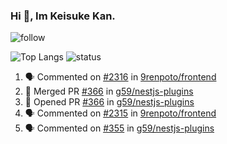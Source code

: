 ### Hi 👋, Im Keisuke Kan.

<!--
**9renpoto/9renpoto** is a ✨ _special_ ✨ repository because its `README.md` (this file) appears on your GitHub profile.

Here are some ideas to get you started:

- 🔭 I’m currently working on ...
- 🌱 I’m currently learning ...
- 👯 I’m looking to collaborate on ...
- 🤔 I’m looking for help with ...
- 💬 Ask me about ...
- 📫 How to reach me: ...
- 😄 Pronouns: ...
- ⚡ Fun fact: ...
-->

![follow](https://img.shields.io/github/followers/9renpoto?label=Follow&style=social)

![Top Langs](https://github-readme-stats.vercel.app/api/top-langs/?username=9renpoto&hide=html&layout=compact)
![status](https://github-readme-stats.vercel.app/api?username=9renpoto&show_icons=true&count_private=true&hide=issues,contribs)

<!--START_SECTION:activity-->
1. 🗣 Commented on [#2316](https://github.com/9renpoto/frontend/issues/2316) in [9renpoto/frontend](https://github.com/9renpoto/frontend)
2. 🎉 Merged PR [#366](https://github.com/g59/nestjs-plugins/pull/366) in [g59/nestjs-plugins](https://github.com/g59/nestjs-plugins)
3. 💪 Opened PR [#366](https://github.com/g59/nestjs-plugins/pull/366) in [g59/nestjs-plugins](https://github.com/g59/nestjs-plugins)
4. 🗣 Commented on [#2315](https://github.com/9renpoto/frontend/issues/2315) in [9renpoto/frontend](https://github.com/9renpoto/frontend)
5. 🗣 Commented on [#355](https://github.com/g59/nestjs-plugins/issues/355) in [g59/nestjs-plugins](https://github.com/g59/nestjs-plugins)
<!--END_SECTION:activity-->

